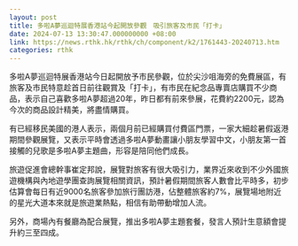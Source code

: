 ```yaml
---
layout: post
title: 多啦A夢巡迴特展香港站今起開放參觀　吸引旅客及市民「打卡」
date: 2024-07-13 13:30:47.000000000 +08:00
link: https://news.rthk.hk/rthk/ch/component/k2/1761443-20240713.htm
categories: rthk
---
```


多啦A夢巡迴特展香港站今日起開放予市民參觀，位於尖沙咀海旁的免費展區，有旅客及市民特意趁首日前往觀賞及「打卡」，有市民在紀念品專賣店購買不少商品，表示自己喜歡多啦A夢超過20年，昨日都有前來參展，花費約2200元，認為今次的商品設計精美，將盡情購買。

有已經移民美國的港人表示，兩個月前已經購買付費區門票，一家大細趁暑假返港期間參觀展覽，又表示平時會透過多啦A夢動畫讓小朋友學習中文，小朋友第一首接觸的兒歌是多啦A夢主題曲，形容是陪同他們成長。

旅遊促進會總幹事崔定邦說，展覽對旅客有很大吸引力，業界近來收到不少外國旅遊機構與內地遊學團查詢展覽相關資訊，預計暑假期間旅客人數會比平時多，初步估算會每日有近9000名旅客參加旅行團訪港，佔整體旅客約7%，展覽場地附近的星光大道本來就是旅遊業熱點，相信有助帶動增加人流。

另外，商場內有餐廳為配合展覽，推出多啦A夢主題套餐，發言人預計生意額會提升約三至四成。
